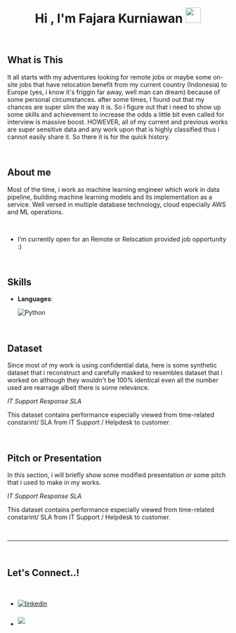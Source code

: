 
<h1 align="center"><b>Hi , I'm Fajara Kurniawan </b><img src="https://media.giphy.com/media/hvRJCLFzcasrR4ia7z/giphy.gif" width="35"></h1>
<br>

##  **What is This**

It all starts with my adventures looking for remote jobs or maybe some on-site jobs that have relocation benefit from my current country (Indonesia) to Europe (yes, i know it's friggin far away, well man can dream) because of some personal circumstances. after some times, I found out that my chances are super slim the way it is. So i figure out that i need to show up some skills and achievement to increase the odds a little bit even called for interview is massive boost. HOWEVER, all of my current and previous works are super sensitive data and any work upon that is highly classified thus i cannot easily share it. So there it is for the quick history.

<br>


	
##  **About me**

Most of the time, i work as machine learning engineer which work in data pipeline, building machine learning models and its implementation as a service.  Well versed in multiple database technology, cloud especially AWS and ML operations.

<br>


- I’m currently open for an Remote or Relocation provided job opportunity :) 

<br>

##  **Skills**

<p align="center">

- **Languages**:
    
    ![Python](https://img.shields.io/badge/Python%20-%2314354C.svg?style=for-the-badge&logo=python&logoColor=white)

<br>   
</p>


##  **Dataset**

Since most of my work is using confidential data, here is some synthetic dataset that i reconstruct and carefully masked to resembles dataset that i worked on although they wouldn't be 100% identical even all the number used are rearrage albeit there is some relevance.

*IT Support Response SLA*

This dataset contains performance especially viewed from time-related constarint/ SLA from IT Support / Helpdesk to customer.

<br>

##  **Pitch or Presentation**

In this section, i will briefly show some modified presentation or some pitch that i used to make in my works.


*IT Support Response SLA*

This dataset contains performance especially viewed from time-related constarint/ SLA from IT Support / Helpdesk to customer.

<br>

-----

<br>

## <b> Let's Connect..!</b>
<br>
<div align='left'>

<ul>

<li>
<a href="https://www.linkedin.com/in/fajara-kurniawan-116409118/" target="_blank">
<img src="https://img.shields.io/badge/linkedin:  fajarakurniawan-%2300acee.svg?color=405DE6&style=for-the-badge&logo=linkedin&logoColor=white" alt=linkedin style="margin-bottom: 5px;"/>
</a>
</li>

<br>

<li>
<a href="mailto:fajarakurniawan@gmail.com" target="_blank">
<img src="https://img.shields.io/badge/gmail:  fajarakurniawan-%23EA4335.svg?style=for-the-badge&logo=gmail&logoColor=white" t=mail style="margin-bottom: 5px;" />
</a>
</li>
	
</ul>
</div>
